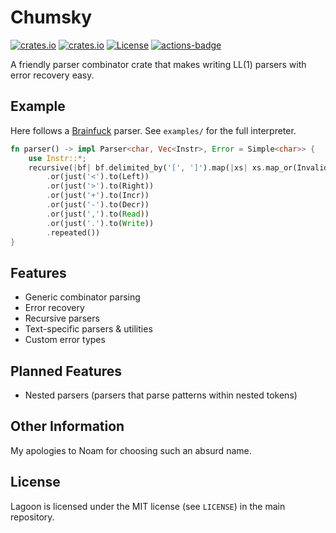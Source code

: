 # Chumsky

[![crates.io](https://img.shields.io/crates/v/chumsky.svg)](https://crates.io/crates/chumsky)
[![crates.io](https://docs.rs/chumsky/badge.svg)](https://docs.rs/chumsky)
[![License](https://img.shields.io/crates/l/chumsky.svg)](https://github.com/zesterer/chumsky)
[![actions-badge](https://github.com/zesterer/chumsky/workflows/Rust/badge.svg?branch=master)](https://github.com/zesterer/chumsky/actions)

A friendly parser combinator crate that makes writing LL(1) parsers with error recovery easy.

## Example

Here follows a [Brainfuck](https://en.wikipedia.org/wiki/Brainfuck) parser. See `examples/` for the full interpreter.

```rs
fn parser() -> impl Parser<char, Vec<Instr>, Error = Simple<char>> {
    use Instr::*;
    recursive(|bf| bf.delimited_by('[', ']').map(|xs| xs.map_or(Invalid, Loop))
        .or(just('<').to(Left))
        .or(just('>').to(Right))
        .or(just('+').to(Incr))
        .or(just('-').to(Decr))
        .or(just(',').to(Read))
        .or(just('.').to(Write))
        .repeated())
}
```

## Features

- Generic combinator parsing
- Error recovery
- Recursive parsers
- Text-specific parsers & utilities
- Custom error types

## Planned Features

- Nested parsers (parsers that parse patterns within nested tokens)

## Other Information

My apologies to Noam for choosing such an absurd name.

## License

Lagoon is licensed under the MIT license (see `LICENSE`) in the main repository.
